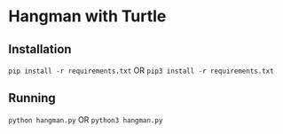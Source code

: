 # Hangman with Turtle

## Installation

`pip install -r requirements.txt` OR
`pip3 install -r requirements.txt`

## Running
`python hangman.py` OR
`python3 hangman.py`